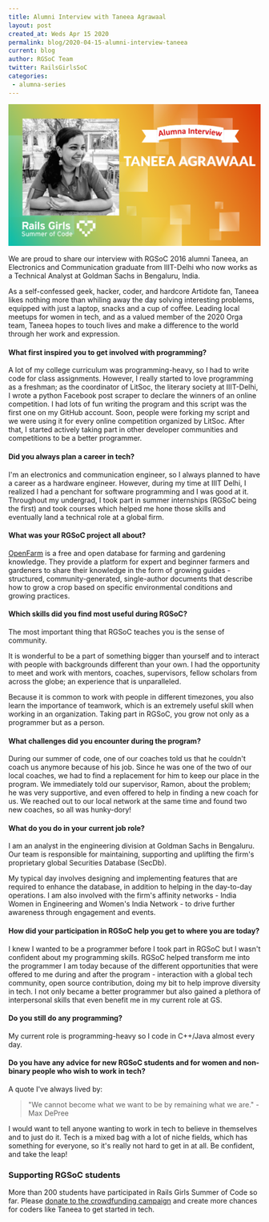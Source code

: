 ```yaml
---
title: Alumni Interview with Taneea Agrawaal
layout: post
created_at: Weds Apr 15 2020
permalink: blog/2020-04-15-alumni-interview-taneea
current: blog
author: RGSoC Team
twitter: RailsGirlsSoC
categories:
 - alumna-series
---
```

 
![](/img/blog/2020/Alumni-Interview-Taneea.png)
 
<p>We are proud to share our interview with RGSoC 2016 alumni Taneea, an Electronics and Communication graduate from IIIT-Delhi who now works as a Technical Analyst at Goldman Sachs in Bengaluru, India.</p>

<p>As a self-confessed geek, hacker, coder, and hardcore Artidote fan, Taneea likes nothing more than whiling away the day solving interesting problems, equipped with just a laptop, snacks and a cup of coffee. Leading local meetups for women in tech, and as a valued member of the 2020 Orga team, Taneea hopes to touch lives and make a difference to the world through her work and expression.</p>
 
<h4>What first inspired you to get involved with programming? </h4>
 
<p>A lot of my college curriculum was programming-heavy, so I had to write code for class assignments. However, I really started to love programming as a freshman; as the coordinator of LitSoc, the literary society at IIIT-Delhi, I wrote a python Facebook post scraper to declare the winners of an online competition. I had lots of fun writing the program and this script was the first one on my GitHub account. Soon, people were forking my script and we were using it for every online competition organized by LitSoc. After that, I started actively taking part in other developer communities and competitions to be a better programmer.</p>
 
<h4>Did you always plan a career in tech? </h4>
 
<p>I'm an electronics and communication engineer, so I always planned to have a career as a hardware engineer. However, during my time at IIIT Delhi, I realized I had a penchant for software programming and I was good at it. Throughout my undergrad, I took part in summer internships (RGSoC being the first) and took courses which helped me hone those skills and eventually land a technical role at a global firm.</p>
 
<h4>What was your RGSoC project all about?</h4>
 
<p><a href="https://openfarm.cc/">OpenFarm</a> is a free and open database for farming and gardening knowledge. They provide a platform for expert and beginner farmers and gardeners to share their knowledge in the form of growing guides - structured, community-generated, single-author documents that describe how to grow a crop based on specific environmental conditions and growing practices.</p>
 
<h4>Which skills did you find most useful during RGSoC?</h4>
 
<p>The most important thing that RGSoC teaches you is the sense of community.</p>

<p>It is wonderful to be a part of something bigger than yourself and to interact with people with backgrounds different than your own. I had the opportunity to meet and work with mentors, coaches, supervisors, fellow scholars from across the globe; an experience that is unparalleled.</p>

<p>Because it is common to work with people in different timezones, you also learn the importance of teamwork, which is an extremely useful skill when working in an organization. Taking part in RGSoC, you grow not only as a programmer but as a person.</p>
 
<h4>What challenges did you encounter during the program? </h4>
 
<p>During our summer of code, one of our coaches told us that he couldn't coach us anymore because of his job. Since he was one of the two of our local coaches, we had to find a replacement for him to keep our place in the program. We immediately told our supervisor, Ramon, about the problem; he was very supportive, and even offered to help in finding a new coach for us. We reached out to our local network at the same time and found two new coaches, so all was hunky-dory!</p>

<h4>What do you do in your current job role? </h4>
 
<p>I am an analyst in the engineering division at Goldman Sachs in Bengaluru. Our team is responsible for maintaining, supporting and uplifting the firm's proprietary global Securities Database (SecDb).</p>

<p>My typical day involves designing and implementing features that are required to enhance the database, in addition to helping in the day-to-day operations. I am also involved with the firm's affinity networks - India Women in Engineering and Women's India Network - to drive further awareness through engagement and events.</p>
 
<h4>How did your participation in RGSoC help you get to where you are today? </h4>
 
<p>I knew I wanted to be a programmer before I took part in RGSoC but I wasn't confident about my programming skills. RGSoC helped transform me into the programmer I am today because of the different opportunities that were offered to me during and after the program - interaction with a global tech community, open source contribution, doing my bit to help improve diversity in tech. I not only became a better programmer but also gained a plethora of interpersonal skills that even benefit me in my current role at GS.</p>
 
<h4>Do you still do any programming? </h4>
 
<p>My current role is programming-heavy so I code in C++/Java almost every day.</p>
 
<h4>Do you have any advice for new RGSoC students and for women and non-binary people who wish to work in tech? </h4>

<p>A quote I've always lived by:</p>

> "We cannot become what we want to be by remaining what we are." - Max DePree

<p>I would want to tell anyone wanting to work in tech to believe in themselves and to just do it. Tech is a mixed bag with a lot of niche fields, which has something for everyone, so it's really not hard to get in at all. Be confident, and take the leap!

<h3>Supporting RGSoC students</h3>

<p>More than 200 students have participated in Rails Girls Summer of Code so far. Please <a href="https://railsgirlssummerofcode.org/campaign/">donate to the crowdfunding campaign</a> and create more chances for coders like Taneea to get started in tech.</p>
